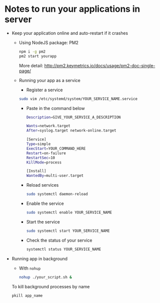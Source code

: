 <h1>Notes to run your applications in server</h1>

- Keep your application online and auto-restart if it crashes
    
    - Using NodeJS package: PM2
        ```bash
        npm i -g pm2
        pm2 start yourapp
        ```
        More detail: http://pm2.keymetrics.io/docs/usage/pm2-doc-single-page/
    
    - Running your app as a service
        
        - Register a service
        ```bash
        sudo vim /etc/systemd/system/YOUR_SERVICE_NAME.service
        ```
        - Paste in the command below
            ```bash
            Description=GIVE_YOUR_SERVICE_A_DESCRIPTION
            
            Wants=network.target
            After=syslog.target network-online.target
            
            [Service]
            Type=simple
            ExecStart=YOUR_COMMAND_HERE
            Restart=on-failure
            RestartSec=10
            KillMode=process
            
            [Install]
            WantedBy=multi-user.target
            ```
         - Reload services
            
            ```bash
            sudo systemctl daemon-reload
            ```
         - Enable the service
            
            ```bash
            sudo systemctl enable YOUR_SERVICE_NAME
            ```
         - Start the service
            
            ```bash
            sudo systemctl start YOUR_SERVICE_NAME
            ```
            
         - Check the status of your service
         
            ```bash
            systemctl status YOUR_SERVICE_NAME
            ```
          
- Running app in background
    
    - With `nohup`
        
        ```bash
        nohup ./your_script.sh & 
        ```
        
    To kill background processes by name
    
    ```bash
    pkill app_name
    ```

